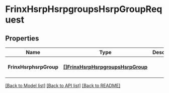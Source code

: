 # FrinxHsrpHsrpgroupsHsrpGroupRequest

## Properties
Name | Type | Description | Notes
------------ | ------------- | ------------- | -------------
**FrinxHsrphsrpGroup** | [**[]FrinxHsrpHsrpgroupsHsrpGroup**](frinx.hsrp.hsrpgroups.HsrpGroup.md) |  | [optional] [default to null]

[[Back to Model list]](../README.md#documentation-for-models) [[Back to API list]](../README.md#documentation-for-api-endpoints) [[Back to README]](../README.md)


